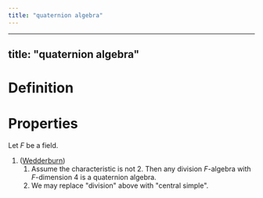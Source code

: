 ```yaml
---
title: "quaternion algebra"
---
```


---
title: "quaternion algebra"
---

# Definition

# Properties
Let $F$ be a field.
1. ([Wedderburn](<notes/ntpy/Wedderburn.md>)) 
	1. Assume the characteristic is not 2. Then any division $F$-algebra with $F$-dimension 4 is a quaternion algebra.
	2. We may replace "division" above with "central simple".
